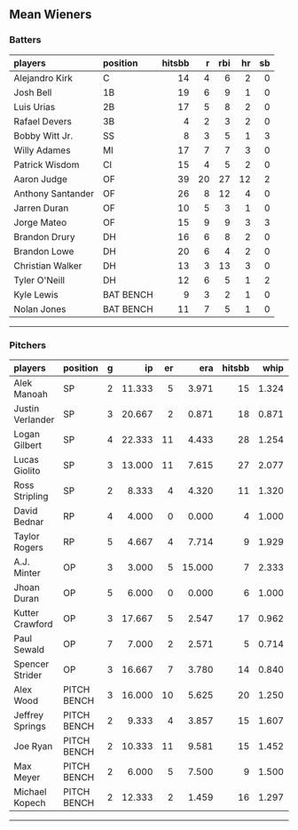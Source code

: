 ## Mean Wieners

### Batters

 
|players           |position  | hitsbb|  r| rbi| hr| sb| 
|:-----------------|:---------|------:|--:|---:|--:|--:| 
|Alejandro Kirk    |C         |     14|  4|   6|  2|  0| 
|Josh Bell         |1B        |     19|  6|   9|  1|  0| 
|Luis Urias        |2B        |     17|  5|   8|  2|  0| 
|Rafael Devers     |3B        |      4|  2|   3|  2|  0| 
|Bobby Witt Jr.    |SS        |      8|  3|   5|  1|  3| 
|Willy Adames      |MI        |     17|  7|   7|  3|  0| 
|Patrick Wisdom    |CI        |     15|  4|   5|  2|  0| 
|Aaron Judge       |OF        |     39| 20|  27| 12|  2| 
|Anthony Santander |OF        |     26|  8|  12|  4|  0| 
|Jarren Duran      |OF        |     10|  5|   3|  1|  0| 
|Jorge Mateo       |OF        |     15|  9|   9|  3|  3| 
|Brandon Drury     |DH        |     16|  6|   8|  2|  0| 
|Brandon Lowe      |DH        |     20|  6|   4|  2|  0| 
|Christian Walker  |DH        |     13|  3|  13|  3|  0| 
|Tyler O'Neill     |DH        |     12|  6|   5|  1|  2| 
|Kyle Lewis        |BAT BENCH |      9|  3|   2|  1|  0| 
|Nolan Jones       |BAT BENCH |     11|  7|   5|  1|  0| 


* * *

### Pitchers

 
|players          |position    |  g|     ip| er|    era| hitsbb|  whip| so|  w| sv| 
|:----------------|:-----------|--:|------:|--:|------:|------:|-----:|--:|--:|--:| 
|Alek Manoah      |SP          |  2| 11.333|  5|  3.971|     15| 1.324| 11|  1|  0| 
|Justin Verlander |SP          |  3| 20.667|  2|  0.871|     18| 0.871| 24|  3|  0| 
|Logan Gilbert    |SP          |  4| 22.333| 11|  4.433|     28| 1.254| 20|  0|  0| 
|Lucas Giolito    |SP          |  3| 13.000| 11|  7.615|     27| 2.077| 13|  1|  0| 
|Ross Stripling   |SP          |  2|  8.333|  4|  4.320|     11| 1.320|  6|  0|  0| 
|David Bednar     |RP          |  4|  4.000|  0|  0.000|      4| 1.000|  7|  0|  1| 
|Taylor Rogers    |RP          |  5|  4.667|  4|  7.714|      9| 1.929|  6|  1|  3| 
|A.J. Minter      |OP          |  3|  3.000|  5| 15.000|      7| 2.333|  2|  0|  0| 
|Jhoan Duran      |OP          |  5|  6.000|  0|  0.000|      6| 1.000| 10|  0|  1| 
|Kutter Crawford  |OP          |  3| 17.667|  5|  2.547|     17| 0.962| 12|  1|  0| 
|Paul Sewald      |OP          |  7|  7.000|  2|  2.571|      5| 0.714|  6|  0|  1| 
|Spencer Strider  |OP          |  3| 16.667|  7|  3.780|     14| 0.840| 23|  2|  0| 
|Alex Wood        |PITCH BENCH |  3| 16.000| 10|  5.625|     20| 1.250| 15|  1|  0| 
|Jeffrey Springs  |PITCH BENCH |  2|  9.333|  4|  3.857|     15| 1.607|  7|  0|  0| 
|Joe Ryan         |PITCH BENCH |  2| 10.333| 11|  9.581|     15| 1.452| 14|  1|  0| 
|Max Meyer        |PITCH BENCH |  2|  6.000|  5|  7.500|      9| 1.500|  6|  0|  0| 
|Michael Kopech   |PITCH BENCH |  2| 12.333|  2|  1.459|     16| 1.297|  7|  1|  0| 


* * *


